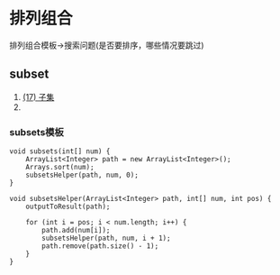 # 排列组合

排列组合模板->搜索问题(是否要排序，哪些情况要跳过)
## subset

1. [(17) 子集](http://lintcode.com/zh-cn/problem/subsets/)
2. 

### subsets模板

```
void subsets(int[] num) {
    ArrayList<Integer> path = new ArrayList<Integer>();
    Arrays.sort(num);
    subsetsHelper(path, num, 0);
}

void subsetsHelper(ArrayList<Integer> path, int[] num, int pos) {
    outputToResult(path);
    
    for (int i = pos; i < num.length; i++) {
        path.add(num[i]);
        subsetsHelper(path, num, i + 1);
        path.remove(path.size() - 1);
    }
}
```